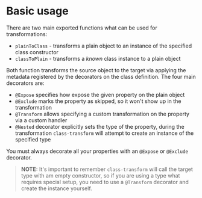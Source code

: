 # Basic usage

There are two main exported functions what can be used for transformations:

- `plainToClass` - transforms a plain object to an instance of the specified class constructor
- `classToPlain` - transforms a _known_ class instance to a plain object

Both function transforms the source object to the target via applying the metadata registered by the decorators on
the class definition. The four main decorators are:

- `@Expose` specifies how expose the given property on the plain object
- `@Exclude` marks the property as skipped, so it won't show up in the transformation
- `@Transform` allows specifying a custom transformation on the property via a custom handler
- `@Nested` decorator explicitly sets the type of the property, during the transformation `class-transform` will attempt
  to create an instance of the specified type

You must always decorate all your properties with an `@Expose` or `@Exclude` decorator.

> **NOTE:** It's important to remember `class-transform` will call the target type with am empty constructor, so if
> you are using a type what requires special setup, you need to use a `@Transform` decorator and create the instance yourself.
